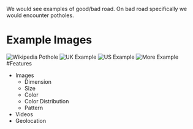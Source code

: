 
We would see examples of good/bad road. On bad road specifically we would encounter potholes.

# Example Images
![Wikipedia Pothole](https://upload.wikimedia.org/wikipedia/commons/thumb/9/94/Pothole.jpg/640px-Pothole.jpg)
![UK Example](http://www.valeofglamorgan.gov.uk/Images/Vehicles%20and%20roads/Pothole.jpg)
![US Example](https://www.ncdot.gov/contact/report/pothole/images/pothole.jpg)
![More Example](https://cbsboston.files.wordpress.com/2018/01/pothole.jpg)
#Features
  * Images
    * Dimension
    * Size
    * Color
    * Color Distribution
    * Pattern
  * Videos
  * Geolocation 

